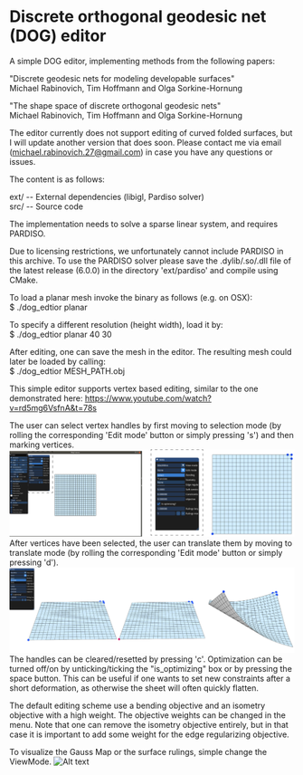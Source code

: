 # Discrete orthogonal geodesic net (DOG) editor
A simple DOG editor, implementing methods from the following papers:

"Discrete geodesic nets for modeling developable surfaces"  
Michael Rabinovich, Tim Hoffmann and Olga Sorkine-Hornung
  

"The shape space of discrete orthogonal geodesic nets"  
Michael Rabinovich, Tim Hoffmann and Olga Sorkine-Hornung

The editor currently does not support editing of curved folded surfaces, but I will update another version that does soon. Please contact me via email (michael.rabinovich.27@gmail.com) in case you have any questions or issues.

The content is as follows:  

ext/          -- External dependencies (libigl, Pardiso solver)  
src/          -- Source code  

The implementation needs to solve a sparse linear system, and requires PARDISO.

Due to licensing restrictions, we unfortunately cannot include PARDISO in this archive. To use the PARDISO solver please save the .dylib/.so/.dll file of the latest release (6.0.0) in the directory 'ext/pardiso' and compile using CMake.

To load a planar mesh invoke the binary as follows (e.g. on OSX):  
$ ./dog_edtior planar

To specify a different resolution (height width), load it by:  
$ ./dog_edtior planar 40 30

After editing, one can save the mesh in the editor. The resulting mesh could later be loaded by calling:  
$ ./dog_edtior MESH_PATH.obj

This simple editor supports vertex based editing, similar to the one demonstrated here: https://www.youtube.com/watch?v=rd5mg6VsfnA&t=78s  

The user can select vertex handles by first moving to selection mode (by rolling the corresponding 'Edit mode' button or simply pressing 's') and then marking vertices.  
![Alt text](data/images/selection.jpg?raw=true "Selecting vertex handles")  
After vertices have been selected, the user can translate them by moving to translate mode (by rolling the corresponding 'Edit mode' button or simply pressing 'd').  
![Alt text](data/images/translation.jpg?raw=true "Translating handles")  
The handles can be cleared/resetted by pressing 'c'. Optimization can be turned off/on by unticking/ticking the "is_optimizing" box or by pressing the space button. This can be useful if one wants to set new constraints after a short deformation, as otherwise the sheet will often quickly flatten.


The default editing scheme use a bending objective and an isometry objective with a high weight. The objective weights can be changed in the menu. Note that one can remove the isometry objective entirely, but in that case it is important to add some weight for the edge regularizing objective.  

To visualize the Gauss Map or the surface rulings, simple change the ViewMode.
![Alt text](data/images/GaussAndRulings?raw=true "Visualizing the Gauss map of the surface and the DOG discrete rulings")  

